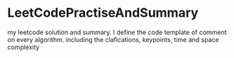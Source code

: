 # LeetCodePractiseAndSummary
my leetcode solution and summary. I define the code template of comment on every algorithm. including the clafications, keypoints, time and space complexity
